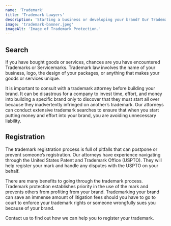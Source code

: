 ```yaml
---
name: 'Trademark'
title: 'Trademark Lawyers'
description: 'Starting a business or developing your brand? Our Trademark Attorneys help get you both State and Federal Trademark protection to protect your business’ image.'
image: 'trademark-banner.jpeg'
imageAlt: 'Image of Trademark Protection.'
---
```


## Search

If you have bought goods or services, chances are you have encountered Trademarks or Servicemarks. Trademark law involves the name of your business, logo, the design of your packages, or anything that makes your goods or services unique.

It is important to consult with a trademark attorney before building your brand. It can be disastrous for a company to invest time, effort, and money into building a specific brand only to discover that they must start all over because they inadvertently infringed on another’s trademark. Our attorneys can conduct extensive trademark searches to ensure that when you start putting money and effort into your brand, you are avoiding unnecessary liability.

## Registration

The trademark registration process is full of pitfalls that can postpone or prevent someone’s registration. Our attorneys have experience navigating through the United States Patent and Trademark Office (USPTO). They will help register your mark and handle any disputes with the USPTO on your behalf.

There are many benefits to going through the trademark process. Trademark protection establishes priority in the use of the mark and prevents others from profiting from your brand. Trademarking your brand can save an immense amount of litigation fees should you have to go to court to enforce your trademark rights or someone wrongfully sues you because of your brand.

Contact us to find out how we can help you to register your trademark.
